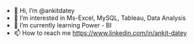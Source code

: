 - 👋 Hi, I’m @ankitdatey
- 👀 I’m interested in Ms-Excel, MySQL, Tableau, Data Analysis
- 🌱 I’m currently learning Power - BI
- 📫 How to reach me https://www.linkedin.com/in/ankit-datey
<!---
ankitdatey/ankitdatey is a ✨ special ✨ repository because its `README.md` (this file) appears on your GitHub profile.
You can click the Preview link to take a look at your changes.
--->

